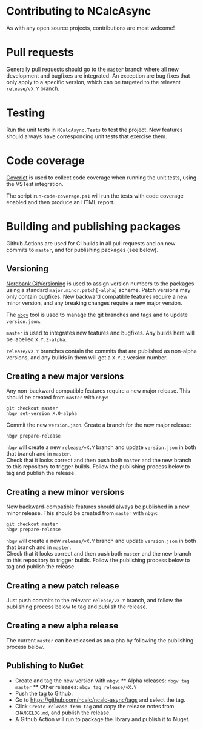# Contributing to NCalcAsync

As with any open source projects, contributions are most welcome!

# Pull requests

Generally pull requests should go to the `master` branch where all new development and bugfixes are integrated.  An exception are bug fixes that only apply to a specific version, which can be targeted to the relevant `release/vX.Y` branch.


# Testing

Run the unit tests in `NCalcAsync.Tests` to test the project.  New features should always have corresponding unit tests that exercise them.


# Code coverage

[Coverlet](https://github.com/tonerdo/coverlet/) is used to collect code coverage when running the unit tests, using the VSTest integration.

The script `run-code-coverage.ps1` will run the tests with code coverage enabled and then produce an HTML report.


# Building and publishing packages

Github Actions are used for CI builds in all pull requests and on new commits to `master`, and for publishing packages (see below).

## Versioning

[Nerdbank.GitVersioning](https://github.com/AArnott/Nerdbank.GitVersioning) is used to assign version numbers to the packages using a standard `major.minor.patch[-alpha]` scheme.  Patch versions may only contain bugfixes.  New backward compatible features require a new minor version, and any breaking changes require a new major version.

The [`nbgv`](https://github.com/AArnott/Nerdbank.GitVersioning/blob/master/doc/nbgv-cli.md) tool is used to manage the git branches and tags and to update `version.json`.

`master` is used to integrates new features and bugfixes.  Any builds here will be labelled `X.Y.Z-alpha`.

`release/vX.Y` branches contain the commits that are published as non-alpha versions, and any builds in them will get a `X.Y.Z` version number.


## Creating a new major versions

Any non-backward compatible features require a new major release. This should be created from `master` with `nbgv`:

    git checkout master
    nbgv set-version X.0-alpha
    
Commit the new `version.json`.  Create a branch for the new major release:

    nbgv prepare-release

`nbgv` will create a new `release/vX.Y` branch and update `version.json` in both that branch and in `master`.  
Check that it looks correct and then push both `master` and the new branch to this repository to trigger builds.
Follow the publishing process below to tag and publish the release.


## Creating a new minor versions

New backward-compatible features should always be published in a new minor release.  This should be created from `master` with `nbgv`:

    git checkout master
    nbgv prepare-release

`nbgv` will create a new `release/vX.Y` branch and update `version.json` in both that branch and in `master`.  
Check that it looks correct and then push both `master` and the new branch to this repository to trigger builds.
Follow the publishing process below to tag and publish the release.


## Creating a new patch release

Just push commits to the relevant `release/vX.Y` branch, and follow the publishing process below to tag and publish the release.


## Creating a new alpha release

The current `master` can be released as an alpha by following the publishing process below.


## Publishing to NuGet

* Create and tag the new version with `nbgv`:
** Alpha releases: `nbgv tag master`
** Other releases: `nbgv tag release/vX.Y`
* Push the tag to Github.
* Go to https://github.com/ncalc/ncalc-async/tags and select the tag.
* Click `Create release from tag` and copy the release notes from `CHANGELOG.md`, and publish the release. 
* A Github Action will run to package the library and publish it to Nuget.
